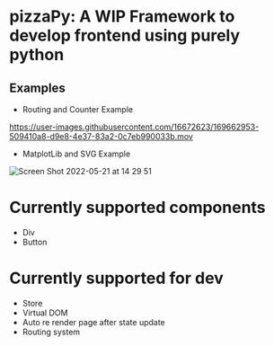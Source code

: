 # pizzaPy: A WIP Framework to develop frontend using purely python

## Examples
* Routing and Counter Example

https://user-images.githubusercontent.com/16672623/169662953-509410a8-d9e8-4e37-83a2-0c7eb990033b.mov

* MatplotLib and SVG Example

![Screen Shot 2022-05-21 at 14 29 51](https://user-images.githubusercontent.com/16672623/169662890-70cd0dbe-ed14-4f9b-a840-9e9df8430d01.png)




# Currently supported components
* Div 
* Button

# Currently supported for dev
* Store 
* Virtual DOM
* Auto re render page after state update
* Routing system
